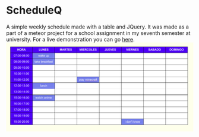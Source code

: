 # ScheduleQ
A simple weekly schedule made with a table and JQuery. It was made as a part of a meteor project for a school assignment in my seventh semester at university.
For a live demonstration you can go [here](https://jsfiddle.net/alkhioz/xwd2zfk4/).
![A weekly schedule](sche.png)
